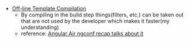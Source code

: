 - [Off-line Template Compilation](https://docs.google.com/document/d/11r8IuS4xDyhVSEBp7fDYo7aiLYsLEXKs4lPd36umUGM/edit)
  -  By compiling in the build step things(filters, etc.) can be taken out that are not used by the developer which makes it faster(my understanding)
  - reference: [Angular Air ngconf recap talks about it](https://youtu.be/SsnQmL9QU3s?t=1695)
